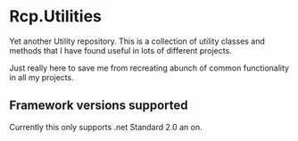 # Rcp.Utilities

Yet another Utility repository.  This is a collection of utility classes and methods that I have found useful in lots of different projects.

Just really here to save me from recreating abunch of common functionality in all my projects.

## Framework versions supported

Currently this only supports .net Standard 2.0 an on.